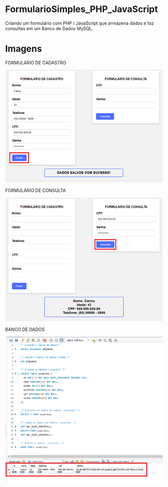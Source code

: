 # FormularioSimples_PHP_JavaScript
 Criando um formulário com PHP / JavaScript que armazena dados e faz consultas em um Banco de Dados MySQL.

# Imagens
<p float="left">
<p> FORMULÁRIO DE CADASTRO </p>
<img src="/images/cadastro.png?raw=true">
<p> FORMULÁRIO DE CONSULTA </p>
<img src="/images/consulta.png?raw=true">
<p> BANCO DE DADOS </p>
<img src="/images/banco.png?raw=true">
</p>
